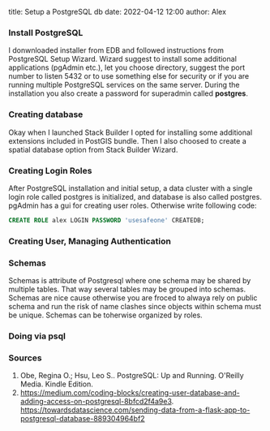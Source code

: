 title: Setup a PostgreSQL db
date: 2022-04-12 12:00
author: Alex


### Install PostgreSQL

I donwnloaded installer from EDB and followed instructions from PostgreSQL Setup Wizard. 
Wizard suggest to install some additional applications (pgAdmin etc.), let you choose directory, suggest the port number to listen 5432 or to use something else for security or if you are running multiple PostgreSQL services on the same server. 
During the installation you also create a password for superadmin called **postgres**.

### Creating database
Okay when I launched Stack Builder I opted for installing some additional extensions included in PostGIS bundle. Then I also choosed to create a spatial database option from Stack Builder Wizard.

### Creating Login Roles 
After PostgreSQL installation and initial setup, a data cluster with a single login role called postgres is initialized, and database is also called postgres.
pgAdmin has a gui for creating user roles. Otherwise write following code:
```sql
CREATE ROLE alex LOGIN PASSWORD 'usesafeone' CREATEDB;
```
### Creating User, Managing Authentication
### Schemas 
Schemas is attribute of Postgresql where one schema may be shared by multiple tables.
That way several tables may be grouped into schemas. Schemas are nice cause otherwise you are froced to alwaya rely on public schema and run the risk of name clashes since objects within schema must be unique.
Schemas can be toherwise organized by roles.
### Doing via psql


### Sources 
1. Obe, Regina O.; Hsu, Leo S.. PostgreSQL: Up and Running. O'Reilly Media. Kindle Edition. 
2. https://medium.com/coding-blocks/creating-user-database-and-adding-access-on-postgresql-8bfcd2f4a9e3. https://towardsdatascience.com/sending-data-from-a-flask-app-to-postgresql-database-889304964bf2
